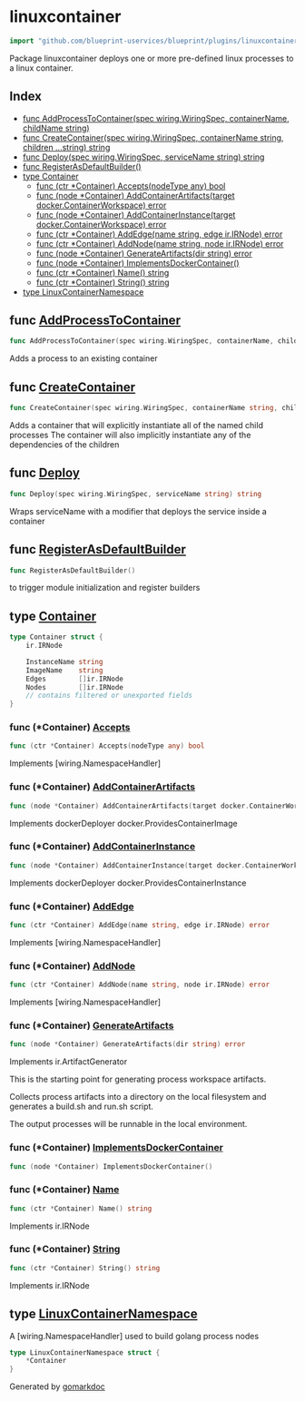 <!-- Code generated by gomarkdoc. DO NOT EDIT -->

# linuxcontainer

```go
import "github.com/blueprint-uservices/blueprint/plugins/linuxcontainer"
```

Package linuxcontainer deploys one or more pre\-defined linux processes to a linux container.

## Index

- [func AddProcessToContainer\(spec wiring.WiringSpec, containerName, childName string\)](<#AddProcessToContainer>)
- [func CreateContainer\(spec wiring.WiringSpec, containerName string, children ...string\) string](<#CreateContainer>)
- [func Deploy\(spec wiring.WiringSpec, serviceName string\) string](<#Deploy>)
- [func RegisterAsDefaultBuilder\(\)](<#RegisterAsDefaultBuilder>)
- [type Container](<#Container>)
  - [func \(ctr \*Container\) Accepts\(nodeType any\) bool](<#Container.Accepts>)
  - [func \(node \*Container\) AddContainerArtifacts\(target docker.ContainerWorkspace\) error](<#Container.AddContainerArtifacts>)
  - [func \(node \*Container\) AddContainerInstance\(target docker.ContainerWorkspace\) error](<#Container.AddContainerInstance>)
  - [func \(ctr \*Container\) AddEdge\(name string, edge ir.IRNode\) error](<#Container.AddEdge>)
  - [func \(ctr \*Container\) AddNode\(name string, node ir.IRNode\) error](<#Container.AddNode>)
  - [func \(node \*Container\) GenerateArtifacts\(dir string\) error](<#Container.GenerateArtifacts>)
  - [func \(node \*Container\) ImplementsDockerContainer\(\)](<#Container.ImplementsDockerContainer>)
  - [func \(ctr \*Container\) Name\(\) string](<#Container.Name>)
  - [func \(ctr \*Container\) String\(\) string](<#Container.String>)
- [type LinuxContainerNamespace](<#LinuxContainerNamespace>)


<a name="AddProcessToContainer"></a>
## func [AddProcessToContainer](<https://github.com/Blueprint-uServices/blueprint/blob/main/plugins/linuxcontainer/wiring.go#L12>)

```go
func AddProcessToContainer(spec wiring.WiringSpec, containerName, childName string)
```

Adds a process to an existing container

<a name="CreateContainer"></a>
## func [CreateContainer](<https://github.com/Blueprint-uServices/blueprint/blob/main/plugins/linuxcontainer/wiring.go#L27>)

```go
func CreateContainer(spec wiring.WiringSpec, containerName string, children ...string) string
```

Adds a container that will explicitly instantiate all of the named child processes The container will also implicitly instantiate any of the dependencies of the children

<a name="Deploy"></a>
## func [Deploy](<https://github.com/Blueprint-uServices/blueprint/blob/main/plugins/linuxcontainer/wiring.go#L17>)

```go
func Deploy(spec wiring.WiringSpec, serviceName string) string
```

Wraps serviceName with a modifier that deploys the service inside a container

<a name="RegisterAsDefaultBuilder"></a>
## func [RegisterAsDefaultBuilder](<https://github.com/Blueprint-uServices/blueprint/blob/main/plugins/linuxcontainer/defaults.go#L14>)

```go
func RegisterAsDefaultBuilder()
```

to trigger module initialization and register builders

<a name="Container"></a>
## type [Container](<https://github.com/Blueprint-uServices/blueprint/blob/main/plugins/linuxcontainer/ir.go#L13-L24>)



```go
type Container struct {
    ir.IRNode

    InstanceName string
    ImageName    string
    Edges        []ir.IRNode
    Nodes        []ir.IRNode
    // contains filtered or unexported fields
}
```

<a name="Container.Accepts"></a>
### func \(\*Container\) [Accepts](<https://github.com/Blueprint-uServices/blueprint/blob/main/plugins/linuxcontainer/wiring.go#L49>)

```go
func (ctr *Container) Accepts(nodeType any) bool
```

Implements \[wiring.NamespaceHandler\]

<a name="Container.AddContainerArtifacts"></a>
### func \(\*Container\) [AddContainerArtifacts](<https://github.com/Blueprint-uServices/blueprint/blob/main/plugins/linuxcontainer/deploy_docker.go#L54>)

```go
func (node *Container) AddContainerArtifacts(target docker.ContainerWorkspace) error
```

Implements dockerDeployer docker.ProvidesContainerImage

<a name="Container.AddContainerInstance"></a>
### func \(\*Container\) [AddContainerInstance](<https://github.com/Blueprint-uServices/blueprint/blob/main/plugins/linuxcontainer/deploy_docker.go#L80>)

```go
func (node *Container) AddContainerInstance(target docker.ContainerWorkspace) error
```

Implements dockerDeployer docker.ProvidesContainerInstance

<a name="Container.AddEdge"></a>
### func \(\*Container\) [AddEdge](<https://github.com/Blueprint-uServices/blueprint/blob/main/plugins/linuxcontainer/wiring.go#L55>)

```go
func (ctr *Container) AddEdge(name string, edge ir.IRNode) error
```

Implements \[wiring.NamespaceHandler\]

<a name="Container.AddNode"></a>
### func \(\*Container\) [AddNode](<https://github.com/Blueprint-uServices/blueprint/blob/main/plugins/linuxcontainer/wiring.go#L61>)

```go
func (ctr *Container) AddNode(name string, node ir.IRNode) error
```

Implements \[wiring.NamespaceHandler\]

<a name="Container.GenerateArtifacts"></a>
### func \(\*Container\) [GenerateArtifacts](<https://github.com/Blueprint-uServices/blueprint/blob/main/plugins/linuxcontainer/deploy.go#L69>)

```go
func (node *Container) GenerateArtifacts(dir string) error
```

Implements ir.ArtifactGenerator

This is the starting point for generating process workspace artifacts.

Collects process artifacts into a directory on the local filesystem and generates a build.sh and run.sh script.

The output processes will be runnable in the local environment.

<a name="Container.ImplementsDockerContainer"></a>
### func \(\*Container\) [ImplementsDockerContainer](<https://github.com/Blueprint-uServices/blueprint/blob/main/plugins/linuxcontainer/deploy_docker.go#L126>)

```go
func (node *Container) ImplementsDockerContainer()
```



<a name="Container.Name"></a>
### func \(\*Container\) [Name](<https://github.com/Blueprint-uServices/blueprint/blob/main/plugins/linuxcontainer/ir.go#L35>)

```go
func (ctr *Container) Name() string
```

Implements ir.IRNode

<a name="Container.String"></a>
### func \(\*Container\) [String](<https://github.com/Blueprint-uServices/blueprint/blob/main/plugins/linuxcontainer/ir.go#L40>)

```go
func (ctr *Container) String() string
```

Implements ir.IRNode

<a name="LinuxContainerNamespace"></a>
## type [LinuxContainerNamespace](<https://github.com/Blueprint-uServices/blueprint/blob/main/plugins/linuxcontainer/wiring.go#L44-L46>)

A \[wiring.NamespaceHandler\] used to build golang process nodes

```go
type LinuxContainerNamespace struct {
    *Container
}
```

Generated by [gomarkdoc](<https://github.com/princjef/gomarkdoc>)
